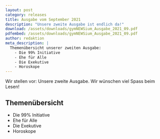 ```yaml
---
layout: post
category: releases
title: Ausgabe vom September 2021
description: "Unsere zweite Ausgabe ist endlich da!"
download: /assets/downloads/gymNEWSium_Ausgabe_2021_09.pdf
pdfembed: /assets/downloads/gymNEWSium_Ausgabe_2021_09.pdf
author: redaktion
meta_description: |
  Themenübersicht unserer zweiten Ausgabe: 
    - Die 99% Initiative
    - Ehe für Alle
    - Die Exekutive
    - Horoskope
---
```


Wir stellen vor: Unsere zweite Ausgabe. Wir wünschen viel Spass beim Lesen!

<!--more-->

## Themenübersicht

- Die 99% Initiative
- Ehe für Alle
- Die Exekutive
- Horoskope
